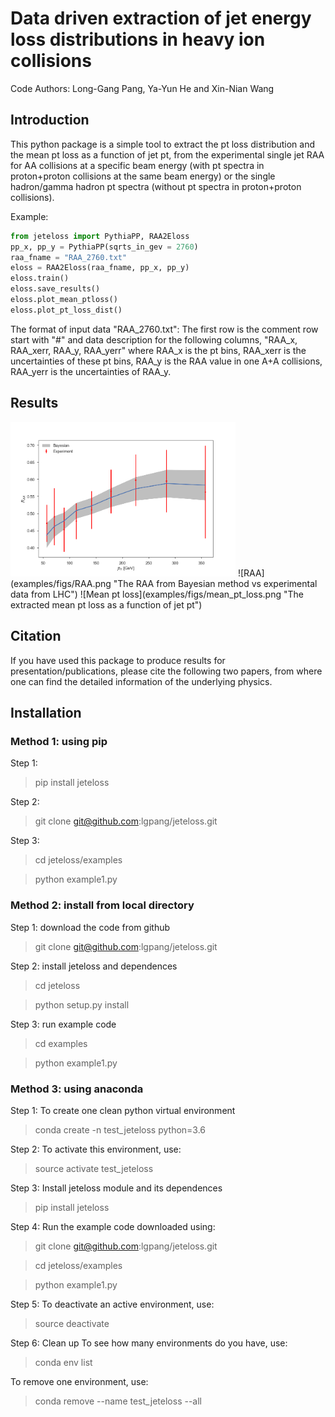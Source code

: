 # Data driven extraction of jet energy loss distributions in heavy ion collisions
Code Authors: Long-Gang Pang, Ya-Yun He and Xin-Nian Wang

## Introduction

This python package is a simple tool to extract the pt loss distribution
and the mean pt loss as a function of jet pt,
from the experimental single jet RAA for AA collisions at a specific beam energy 
(with pt spectra in proton+proton collisions at the same beam energy) or the single hadron/gamma hadron
pt spectra (without pt spectra in proton+proton collisions).

Example:
```python
from jeteloss import PythiaPP, RAA2Eloss
pp_x, pp_y = PythiaPP(sqrts_in_gev = 2760)
raa_fname = "RAA_2760.txt"
eloss = RAA2Eloss(raa_fname, pp_x, pp_y)
eloss.train()
eloss.save_results()
eloss.plot_mean_ptloss()
eloss.plot_pt_loss_dist()
```
The format of input data "RAA_2760.txt":
The first row is the comment row start with "#" and data description for the following columns,
"RAA_x, RAA_xerr, RAA_y, RAA_yerr" where RAA_x is the pt bins, RAA_xerr is the uncertainties of these pt bins, RAA_y is the RAA value in one A+A collisions, RAA_yerr is the uncertainties of RAA_y.

## Results
 <img src="examples/figs/RAA.png" width="360">
![RAA](examples/figs/RAA.png "The RAA from Bayesian method vs experimental data from LHC")
![Mean pt loss](examples/figs/mean_pt_loss.png "The extracted mean pt loss as a function of jet pt")

## Citation

If you have used this package to produce results for presentation/publications,
please cite the following two papers, from where one can find the detailed information of 
the underlying physics.


## Installation

### Method 1: using pip
Step 1: 
> pip install jeteloss

Step 2:
> git clone git@github.com:lgpang/jeteloss.git

Step 3:
> cd jeteloss/examples

> python example1.py

### Method 2: install from local directory
Step 1: download the code from github
> git clone git@github.com:lgpang/jeteloss.git

Step 2: install jeteloss and dependences
> cd jeteloss

> python setup.py install

Step 3: run example code
> cd examples

> python example1.py

### Method 3: using anaconda

Step 1: To create one clean python virtual environment 
> conda create -n test_jeteloss python=3.6

Step 2: To activate this environment, use:
> source activate test_jeteloss

Step 3: Install jeteloss module and its dependences
> pip install jeteloss

Step 4: Run the example code downloaded using:
> git clone git@github.com:lgpang/jeteloss.git

> cd jeteloss/examples

> python example1.py

Step 5: To deactivate an active environment, use:
> source deactivate

Step 6: Clean up
To see how many environments do you have, use:
> conda env list

To remove one environment, use:
> conda remove --name test_jeteloss --all

